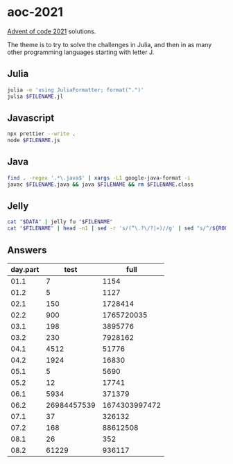 # aoc-2021

<!-- <a href="#badge"><img alt="code style: prettier" src="https://img.shields.io/badge/code_style-prettier-ff69b4.svg?style=flat-square"></a> -->

[Advent of code 2021](https://adventofcode.com/2021) solutions.

The theme is to try to solve the challenges in Julia, and then in as many other programming languages starting with letter J.

## Julia

```bash
julia -e 'using JuliaFormatter; format(".")'
julia $FILENAME.jl
```

## Javascript

```bash
npx prettier --write .
node $FILENAME.js
```

## Java

```bash
find . -regex '.*\.java$' | xargs -L1 google-java-format -i
javac $FILENAME.java && java $FILENAME && rm $FILENAME.class
```

## Jelly


```bash
cat "$DATA" | jelly fu "$FILENAME"
cat "$FILENAME" | head -n1 | sed -r 's/(“\.?\/?|»)//g' | sed "s/^/${ROOT//\//\\/}\//" | xargs cat | jelly fu "$FILENAME"
```

## Answers

| day.part | test        | full          |
| -------- | ----------- | ------------- |
| 01.1     | 7           | 1154          |
| 01.2     | 5           | 1127          |
| 02.1     | 150         | 1728414       |
| 02.2     | 900         | 1765720035    |
| 03.1     | 198         | 3895776       |
| 03.2     | 230         | 7928162       |
| 04.1     | 4512        | 51776         |
| 04.2     | 1924        | 16830         |
| 05.1     | 5           | 5690          |
| 05.2     | 12          | 17741         |
| 06.1     | 5934        | 371379        |
| 06.2     | 26984457539 | 1674303997472 |
| 07.1     | 37          | 326132        |
| 07.2     | 168         | 88612508      |
| 08.1     | 26          | 352           |
| 08.2     | 61229       | 936117        |